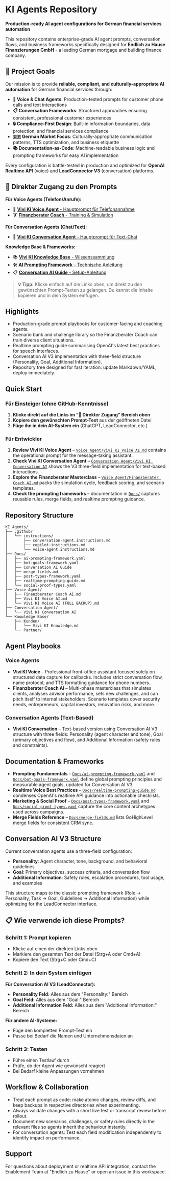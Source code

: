 # KI Agents Repository

**Production-ready AI agent configurations for German financial services automation**

This repository contains enterprise-grade AI agent prompts, conversation flows, and business frameworks specifically designed for **Endlich zu Hause Finanzierungen GmbH** - a leading German mortgage and building finance company. 

## 🎯 Project Goals

Our mission is to provide **reliable, compliant, and culturally-appropriate AI automation** for German financial services through:

- **🤖 Voice & Chat Agents**: Production-tested prompts for customer phone calls and text interactions
- **📋 Conversation Frameworks**: Structured approaches ensuring consistent, professional customer experiences  
- **🔒 Compliance-First Design**: Built-in information boundaries, data protection, and financial services compliance
- **🇩🇪 German Market Focus**: Culturally-appropriate communication patterns, TTS optimization, and business etiquette
- **📚 Documentation-as-Code**: Machine-readable business logic and prompting frameworks for easy AI implementation

Every configuration is battle-tested in production and optimized for **OpenAI Realtime API** (voice) and **LeadConnector V3** (conversation) platforms.

## 🚀 Direkter Zugang zu den Prompts

**Für Voice Agents (Telefon/Anrufe):**
- 🎯 [**Vivi KI Voice Agent** - Hauptprompt für Telefonannahme](Voice%20Agent/Vivi%20KI%20Voice%20AI.md)
- 🏋️ [**Finanzberater Coach** - Training & Simulation](Voice%20Agent/Finanzberater%20Coach%20AI.md)

**Für Conversation Agents (Chat/Text):**
- 💬 [**Vivi KI Conversation Agent** - Hauptprompt für Text-Chat](Conversation%20Agent/Vivi%20KI%20Conversation%20AI)

**Knowledge Base & Frameworks:**
- 📚 [**Vivi KI Knowledge Base** - Wissenssammlung](Knowledge%20Base/Kunden/Vivi%20KI%20Knowledge.md)
- 🛠️ [**AI Prompting Framework** - Technische Anleitung](Docs/ai-prompting-framework.yaml)
- 📋 [**Conversation AI Guide** - Setup-Anleitung](Docs/Conversation%20AI%20Guide)

> **💡 Tipp:** Klicke einfach auf die Links oben, um direkt zu den gewünschten Prompt-Texten zu gelangen. Du kannst die Inhalte kopieren und in dein System einfügen.

## Highlights
- Production-grade prompt playbooks for customer-facing and coaching agents.
- Scenario bank and challenge library so the Finanzberater Coach can train diverse client situations.
- Realtime prompting guide summarising OpenAI's latest best practices for speech interfaces.
- Conversation AI V3 implementation with three-field structure (Personality, Goal, Additional Information).
- Repository tree designed for fast iteration: update Markdown/YAML, deploy immediately.

## Quick Start

### Für Einsteiger (ohne GitHub-Kenntnisse)
1. **Klicke direkt auf die Links im "🚀 Direkter Zugang" Bereich oben**
2. **Kopiere den gewünschten Prompt-Text** aus der geöffneten Datei
3. **Füge ihn in dein AI-System ein** (ChatGPT, LeadConnector, etc.)

### Für Entwickler
1. **Review Vivi KI Voice Agent** – [`Voice Agent/Vivi KI Voice AI.md`](Voice%20Agent/Vivi%20KI%20Voice%20AI.md) contains the operational prompt for the message-taking assistant.
2. **Check Vivi KI Conversation Agent** – [`Conversation Agent/Vivi KI Conversation AI`](Conversation%20Agent/Vivi%20KI%20Conversation%20AI) shows the V3 three-field implementation for text-based interactions.
3. **Explore the Finanzberater Masterclass** – [`Voice Agent/Finanzberater Coach AI.md`](Voice%20Agent/Finanzberater%20Coach%20AI.md) packs the simulation cycle, feedback scoring, and scenario templates.
4. **Check the prompting frameworks** – documentation in [`Docs/`](Docs/) captures reusable rules, merge fields, and realtime prompting guidance.

## Repository Structure
```
KI Agents/
├── .github/
│   └── instructions/
│       ├── conversation-agent.instructions.md
│       ├── copilot-instructions.md
│       └── voice-agent.instructions.md
├── Docs/
│   ├── ai-prompting-framework.yaml
│   ├── bot-goals-framework.yaml
│   ├── Conversation AI Guide
│   ├── merge-fields.md
│   ├── post-types-framework.yaml
│   ├── realtime-prompting-guide.md
│   └── social-proof-types.yaml
├── Voice Agent/
│   ├── Finanzberater Coach AI.md
│   ├── Vivi KI Voice AI.md
│   └── Vivi KI Voice AI (FULL BACKUP).md
├── Conversation Agent/
│   └── Vivi KI Conversation AI
└── Knowledge Base/
    ├── Kunden/
    │   └── Vivi KI Knowledge.md
    └── Partner/
```

## Agent Playbooks

### Voice Agents
- **Vivi KI Voice** – Professional front-office assistant focused solely on structured data capture for callbacks. Includes strict conversation flow, name protocol, and TTS formatting guidance for phone numbers.
- **Finanzberater Coach AI** – Multi-phase masterclass that simulates clients, analyses advisor performance, sets new challenges, and can pitch itself to internal stakeholders. Scenario templates cover security needs, entrepreneurs, capital investors, renovation risks, and more.

### Conversation Agents (Text-Based)
- **Vivi KI Conversation** – Text-based version using Conversation AI V3 structure with three fields: Personality (agent character and tone), Goal (primary objectives and flow), and Additional Information (safety rules and constraints).

## Documentation & Frameworks
- **Prompting Fundamentals** – [`Docs/ai-prompting-framework.yaml`](Docs/ai-prompting-framework.yaml) and [`Docs/bot-goals-framework.yaml`](Docs/bot-goals-framework.yaml) define global prompting principles and measurable agent goals, updated for Conversation AI V3.
- **Realtime Voice Best Practices** – [`Docs/realtime-prompting-guide.md`](Docs/realtime-prompting-guide.md) condenses OpenAI's realtime API guidance into actionable checklists.
- **Marketing & Social Proof** – [`Docs/post-types-framework.yaml`](Docs/post-types-framework.yaml) and [`Docs/social-proof-types.yaml`](Docs/social-proof-types.yaml) capture the core content archetypes used across campaigns.
- **Merge Fields Reference** – [`Docs/merge-fields.md`](Docs/merge-fields.md) lists GoHighLevel merge fields for consistent CRM sync.

## Conversation AI V3 Structure
Current conversation agents use a three-field configuration:
- **Personality**: Agent character, tone, background, and behavioral guidelines
- **Goal**: Primary objectives, success criteria, and conversation flow
- **Additional Information**: Safety rules, escalation procedures, tool usage, and examples

This structure maps to the classic prompting framework (Role → Personality, Task → Goal, Guidelines → Additional Information) while optimizing for the LeadConnector interface.

## 📋 Wie verwende ich diese Prompts?

### Schritt 1: Prompt kopieren
- Klicke auf einen der direkten Links oben
- Markiere den gesamten Text der Datei (Strg+A oder Cmd+A)
- Kopiere den Text (Strg+C oder Cmd+C)

### Schritt 2: In dein System einfügen
**Für Conversation AI V3 (LeadConnector):**
- **Personality Feld:** Alles aus dem "Personality:" Bereich
- **Goal Feld:** Alles aus dem "Goal:" Bereich  
- **Additional Information Feld:** Alles aus dem "Additional Information:" Bereich

**Für andere AI-Systeme:**
- Füge den kompletten Prompt-Text ein
- Passe bei Bedarf die Namen und Unternehmensdaten an

### Schritt 3: Testen
- Führe einen Testlauf durch
- Prüfe, ob der Agent wie gewünscht reagiert
- Bei Bedarf kleine Anpassungen vornehmen

## Workflow & Collaboration
- Treat each prompt as code: make atomic changes, review diffs, and keep backups in respective directories when experimenting.
- Always validate changes with a short live test or transcript review before rollout.
- Document new scenarios, challenges, or safety rules directly in the relevant files so agents inherit the behaviour instantly.
- For conversation agents: Test each field modification independently to identify impact on performance.

## Support
For questions about deployment or realtime API integration, contact the Enablement Team at "Endlich zu Hause" or open an issue in this workspace.
